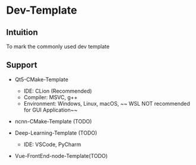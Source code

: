 # Dev-Template

## Intuition
To mark the commonly used dev template

## Support
- Qt5-CMake-Template
    - IDE: CLion (Recommended)
    - Compiler: MSVC, g++
    - Environment: Windows, Linux, macOS, ~~ WSL NOT recommended for GUI Application~~

- ncnn-CMake-Template (TODO)
- Deep-Learning-Template (TODO)
    - IDE: VSCode, PyCharm

- Vue-FrontEnd-node-Template(TODO)